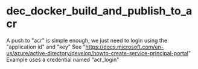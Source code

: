 # dec_docker_build_and_publish_to_acr

A push to "acr" is simple enough, we just need to login using the "application id" and "key"
See "https://docs.microsoft.com/en-us/azure/active-directory/develop/howto-create-service-principal-portal"
Example uses a credential named "acr_login"
